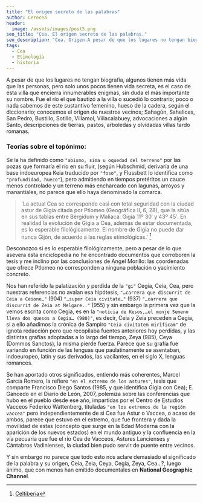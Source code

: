 ```yaml
---
title: "El origen secreto de las palabras"
author: Cerecea
header:
  image: /assets/images/post5.png
seo_title: "Cea. El origen secreto de las palabras."
seo_description: "Cea. Origen.A pesar de que los lugares no tengan biografía, algunos tienen más vida que las personas, pero solo unos pocos tienen vida secreta, es el caso de esta villa que encierra innumerables enigmas, sin duda el más importante su nombre. Fue el río el que bautizó a la villa o sucedió lo contrario..."  
tags: 
  - Cea
  - Etimología
  - historia
---
```


A pesar de que los lugares no tengan biografía, algunos tienen más vida que las personas, pero solo unos pocos tienen vida secreta, es el caso de esta villa que encierra innumerables enigmas, sin duda el más importante su nombre. Fue el río el que bautizó a la villa o sucedió lo contrario; poco o nada sabemos de este sustantivo femenino, hueso de la cadera, según el diccionario; conocemos el origen de nuestros vecinos; Sahagún, Sahelices, San Pedro, Bustillo, Sotillo, Villamol, Villacalabuey, advocaciones a algún Santo, descripciones de tierras, pastos, arboledas y olvidadas villas tardo romanas.

### Teorías sobre el topónimo:

Se la ha definido como `"abismo, sima u oquedad del terreno"` por las pozas que formaría el río en su fluir, (según Hubschmid, derivaría de una base indoeuropea Keia traducido por `"foso"`, y Flussbett lo identifica como `"profundidad, hueco"`), pero admitiendo en tiempos pretéritos un cauce menos controlado y un terreno más encharcado con lagunas, arroyos y manantiales, no parece que ello haya denominado la comarca.

> 'La actual Cea se corresponde casi con total seguridad con la ciudad astur de Gigia citada por Ptlomeo (Geográfica II, 6, 28), que la sitúa en sus tablas entre Bergidum y Maliaca: Gigia 11º 30′ y 43º 45′. En realidad la evolución de Gigia a Cea, además de estar documentada, es lo esperable filológicamente. El nombre de Gigia no puede dar nunca Gijón, de acuerdo a las reglas etimológicas.' [^1]

Desconozco si es lo esperable filológicamente, pero a pesar de lo que asevera esta enciclopedia no he encontrado documentos que corroboren la tesis y me inclino por las conclusiones de Angel Morillo: las coordenadas que ofrece Ptlomeo no corresponden a ninguna población o yacimiento concreto.

Nos han referido la palatización y perdida de la `"gi"` Cegia, Ceia, Cea, pero nuestras referencias no avalan esa hipótesis, `"…carrera que discurrit de Ceia a Ceione…"` (904) `"…super Ceia civitate…"` (937) `"…carrera que discurrit de Zeia at Melgare.."` (955) y sin embargo la primera vez que la vemos escrita como Cegia, es en la `"noticia de Kesos,…el monje Semeno lleva dos quesos a Cegia… (980)"`, es decir, Ceia y Zeia preceden a Cegia, si a ello añadimos la crónica de Sampiro `"Ceia civitatem mirificam"` de ignota redacción pero que recopilaba fuentes anteriores hoy perdidas, y las distintas grafías adoptadas a lo largo del tiempo, Zeya (985), Ceya (Dommos Sanctos), la misma pierde fuerza. Parece que su grafía fue variando en función de las lenguas que paulatinamente se asentaban, indoeuropeo, latín y sus derivados, las vacilantes, en el siglo X, lenguas romances.

Se han aportado otros significados, entiendo más coherentes, Marcel García Romero, la refiere `"en el extremo de los astures"`, tesis que comparte Francisco Diego Santos (1985, y que identifica Gigia con Cea); E. Gancedo en el Diario de León, 2007, polemiza sobre las conferencias que hubo en el pueblo desde ese año, impartidas por el Centro de Estudios Vacceos Federico Wattenberg, tituladas `"en los extremos de la región vaccea"` pero independientemente de si Cea fue Astur o Vaccea, o acaso de ambos, parece que estuvo en el extremo, que fue frontera y dada la movilidad de estas (concepto que surge en la Edad Moderna con la aparición de los nuevos estados) en el mundo antiguo y la confluencia en la vía pecuaria que fue el río Cea de Vacceos, Astures Lancienses y Cántabros Vadinienses, la ciudad bien pudo servir de puente entre vecinos.

Y sin embargo no parece que todo esto nos aclare demasiado el significado de la palabra y su origen, Ceia, Zeia, Ceya, Cegia, Zeya, Cea...?, luego ánimo, que con menos han emitido documentales en **National Geographic Channel**.

[^1]:[Celtiberia](https://www.celtiberia.net/es/conocimientos/?idp=10108)
